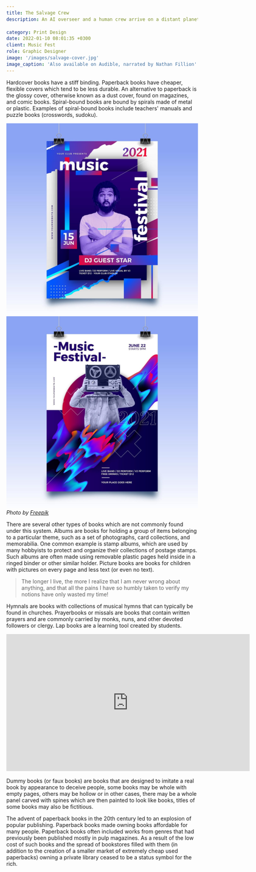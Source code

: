 ```yaml
---
title: The Salvage Crew
description: An AI overseer and a human crew arrive on a distant planet to salvage an ancient UN starship. The overseer is unhappy. The crew, well, they're certainly no A-team. Not even a C-team on the best of days. And worse? Urmagon Beta, the planet, is at the ass-end of nowhere. Everybody expects this to be a long, ugly, and thankless job. Then it all goes disastrously wrong. What they thought was an uninhabited backwater turns out to be anything but empty. Megafauna roam the land, a rival crew with some terrifyingly high-powered gear haunts the dig site, and a secret that will change humanity forever is waiting in the darkness.

category: Print Design
date: 2022-01-10 08:01:35 +0300
client: Music Fest
role: Graphic Designer
image: '/images/salvage-cover.jpg'
image_caption: 'Also available on Audible, narrated by Nathan Fillion'
---
```


Hardcover books have a stiff binding. Paperback books have cheaper, flexible covers which tend to be less durable. An alternative to paperback is the glossy cover, otherwise known as a dust cover, found on magazines, and comic books. Spiral-bound books are bound by spirals made of metal or plastic. Examples of spiral-bound books include teachers' manuals and puzzle books (crosswords, sudoku).

<div class="gallery-box">
  <div class="gallery">
    <img src="/images/work-1-2.jpg" loading="lazy" alt="Project">
    <img src="/images/work-1-3.jpg" loading="lazy" alt="Project">
  </div>
  <em>Photo by <a href="https://www.freepik.com/" target="_blank">Freepik</a></em>
</div>

There are several other types of books which are not commonly found under this system. Albums are books for holding a group of items belonging to a particular theme, such as a set of photographs, card collections, and memorabilia. One common example is stamp albums, which are used by many hobbyists to protect and organize their collections of postage stamps. Such albums are often made using removable plastic pages held inside in a ringed binder or other similar holder. Picture books are books for children with pictures on every page and less text (or even no text).

> The longer I live, the more I realize that I am never wrong about anything, and that all the pains I have so humbly taken to verify my notions have only wasted my time!

Hymnals are books with collections of musical hymns that can typically be found in churches. Prayerbooks or missals are books that contain written prayers and are commonly carried by monks, nuns, and other devoted followers or clergy. Lap books are a learning tool created by students.

<p><iframe src="https://player.vimeo.com/video/148003889?h=d36b8b4cbb" loading="lazy" width="640" height="360" frameborder="0" allowfullscreen></iframe></p>

Dummy books (or faux books) are books that are designed to imitate a real book by appearance to deceive people, some books may be whole with empty pages, others may be hollow or in other cases, there may be a whole panel carved with spines which are then painted to look like books,  titles of some books may also be fictitious.

The advent of paperback books in the 20th century led to an explosion of popular publishing. Paperback books made owning books affordable for many people. Paperback books often included works from genres that had previously been published mostly in pulp magazines. As a result of the low cost of such books and the spread of bookstores filled with them (in addition to the creation of a smaller market of extremely cheap used paperbacks) owning a private library ceased to be a status symbol for the rich.
